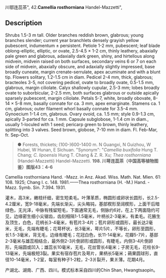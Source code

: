 川鄂连蕊茶",
42.**Camellia rosthorniana** Handel-Mazzetti",

## Description
Shrubs 1.5-3 m tall. Older branches reddish brown, glabrous; young branches slender; current year branchlets densely grayish yellow pubescent, indumentum ± persistent. Petiole 1-2 mm, pubescent; leaf blade oblong-elliptic, elliptic, or ovate, 2.5-4.5 × 1-2 cm, thinly leathery, abaxially pale green and glabrous, adaxially dark green, shiny, and hirtellous along midvein, midvein raised on both surfaces, secondary veins 6 or 7 on each side of midvein, abaxially obscure, and adaxially slightly impressed, base broadly cuneate, margin crenate-serrulate, apex acuminate and with a blunt tip. Flowers solitary, 1.2-1.5 cm in diam. Pedicel 2-4 mm, thick, glabrous; bracteoles 3-5, not covering pedicel, ovate to broadly ovate, 0.5-1.5 mm, glabrous, margin ciliolate. Calyx shallowly cupular, 2.5-3 mm; lobes broadly ovate to suborbicular, 2-2.5 mm, both surfaces glabrous or outside apically sparsely pubescent, margin ciliolate. Petals 5-7, white, broadly obovate, 8-14 × 5-8 mm, basally connate for ca. 3 mm, apex emarginate. Stamens ca. 1 cm, glabrous; outer filament whorl basally connate for 3.5-4 mm. Gynoecium 1-1.4 cm, glabrous. Ovary ovoid, ca. 1.5 mm; style 0.9-1.3 cm, apically 3-parted for ca. 1 mm. Capsule subglobose, 1-1.4 cm in diam., usually 1-loculed with 1 seed; pericarp green to brown, thinly leathery, splitting into 3 valves. Seed brown, globose, 7-10 mm in diam. Fl. Feb-Mar, fr. Sep-Oct.

> ●  Forests, thickets; (100-)600-1400 m. N Guangxi, N Guizhou, W Hubei, W Hunan, E Sichuan.
  "Synonym": "*Camellia buxifolia* Hung T. Chang; *C. lipoensis* Hung T. Chang &amp; Z. R. Xu; *Thea rosthorniana* (Handel-Mazzetti) Handel-Mazzetti.
**198. 川萼连蕊茶（中国高等植物图鉴）图版43：4-6**

Camellia rosthorniana Hand. -Mazz. in Anz. Akad. Wiss. Math. Nat. Mien. 61: 108. 1925; Chang l. c. 148. 1981.——Thea rosthorniana (H. -M.) Hand. -Mazz. Symb. Sin. 7:394. 1931.

灌木，高3米，嫩枝纤细，密生短柔毛。叶薄革质，椭圆形或卵状长圆形，长2.5-4.2厘米，宽9-18毫米，先端长渐尖，尖头略钝，基部楔形至阔楔形，上面干后暗绿色，无光泽，中脉有残留短毛，下面通常无毛，侧脉约6对，在上下两面隐约可见，边缘密生细小尖锯齿，齿刻相隔1-1.5毫米，叶柄长2-3毫米，有柔毛。花腋生及顶生，白色，花柄长3-4毫米，有苞片3-4片；苞片卵形或圆形，最长达2毫米，无毛，先端有睫毛；花萼杯状，长3毫米，萼片5片，不等长，卵形至圆形，长1.5-3毫米，背无毛，边缘有睫毛；花冠白色，长11-14毫米，花瓣5-7片，基部2-3毫米与雄蕊相结合，最外侧2-3片倒卵形或圆形，有睫毛，内侧3-4片倒卵形，先端圆或凹入；雄蕊长10毫米，无毛，花丝管长4毫米；子房无毛，花柱长9-13毫米，先端极短3裂。果实有宿存苞片及萼片，果柄长5毫米；蒴果圆球形，直径10-14毫米，1-2室，每室有种子1-2粒，2-3爿裂开，果爿薄。花期4月。

产湖北、湖南、广西、四川。模式标本采自四川的Chin Shan, Hwangtsaopin。
